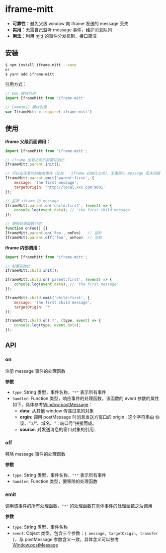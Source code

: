 # iframe-mitt

- **可靠性**：避免父级 window 向 iframe 发送的 message 丢失
- **实用**：无需自己监听 message 事件，维护消息队列
- **用法**：利用 [mitt][1] 的事件分发机制，接口简洁


## 安装

```sh
$ npm install iframe-mitt --save
or
$ yarn add iframe-mitt
```

引用方式：

```js
// ES6 模块引用
import IframeMitt from 'iframe-mitt'

// CommonJS 模块引用
var IframeMitt = require('iframe-mitt')
```

## 使用
**iframe 父级页面调用：**

```javascript
import IframeMitt from 'iframe-mitt';

// iframe 加载之前的前置初始化
IframeMitt.parent.init();

// 可以在任意时刻触发事件（比如：：iframe 初始化之前），无需担心 message 丢失问题
IframeMitt.parent.emit('parent:first', {
    message: 'the first message',
    targetOrigin: 'http://local.xxx.com:9001'
});

// 监听 iframe 的 message
IframeMitt.parent.on('child:first', (event) => {
    console.log(event.data); // 'the first child message'
});

// 使用处理函数引用
function onFoo() {}
IframeMitt.parent.on('foo', onFoo)   // 监听
IframeMitt.parent.off('foo', onFoo)  // 注销
```

**iframe 内部调用：**
```javascript
import IframeMitt from 'iframe-mitt';

// 前置初始化
IframeMitt.child.init();

IframeMitt.child.on('parent:first', (event) => {
    console.log(event.data); // 'the first message'
});

IframeMitt.child.emit('child:first', {
    message: 'the first child message',
    targetOrigin: '*'
});

IframeMitt.child.on('*', (type, event) => {
    console.log(type, event.data); 
});
```

## API

### on
注册 message 事件的处理函数

**参数**
 - `type`:  String 类型，事件名称，`"*"` 表示所有事件
 - `handler`:  Function 类型，响应事件的处理函数，该函数的 event 参数的属性如下，具体参考[Window.postMessage][2]：
    - **data**: 从其他 window 传递过来的对象
    - **orgin**: 调用 postMessage  时消息发送方窗口的 origin . 这个字符串由 协议、“://“、域名、“ : 端口号”拼接而成。
    - **source**: 对发送消息的窗口对象的引用; 

### off
移除 message 事件的处理函数

**参数**
 - `type`:  String 类型，事件名称，`"*"` 表示所有事件
 - `handler`:  Function 类型，要移除的处理函数

### emit
调用该事件的所有处理函数，`"*"` 的处理函数在具体事件的处理函数之后调用

**参数**
 - `type`:  String 类型，事件名称
 - `event`:  Object 类型，包含三个参数：`{ message, targetOrigin, transfer }`，与 postMessage 参数含义一致，具体含义可以参考[Window.postMessage][2]


  [1]: https://github.com/developit/mitt
  [2]: https://developer.mozilla.org/en-US/docs/Web/API/Window/postMessage